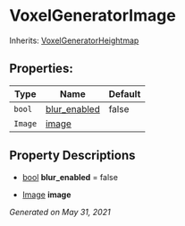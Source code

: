 # VoxelGeneratorImage

Inherits: [VoxelGeneratorHeightmap](VoxelGeneratorHeightmap.md)




## Properties:


Type     | Name                             | Default
-------- | -------------------------------- | --------
`bool`   | [blur_enabled](#i_blur_enabled)  | false
`Image`  | [image](#i_image)                |
<p></p>

## Property Descriptions

- [bool](https://docs.godotengine.org/en/stable/classes/class_bool.html)<span id="i_blur_enabled"></span> **blur_enabled** = false


- [Image](https://docs.godotengine.org/en/stable/classes/class_image.html)<span id="i_image"></span> **image**


_Generated on May 31, 2021_
